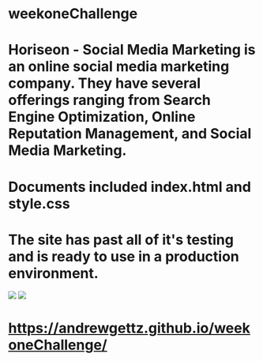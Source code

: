 # weekoneChallenge

# Horiseon - Social Media Marketing is an online social media marketing company. They have several offerings ranging from Search Engine Optimization, Online Reputation Management, and Social Media Marketing. 

# Documents included index.html and style.css 

# The site has past all of it's testing and is ready to use in a production environment. 


<img src = "Develop/weekoneChallenge/assets/images/HoriseonScreenShot1.png">

<img src = "Develop/weekoneChallenge/assets/images/HoriseonScreenShot2.png">


# https://andrewgettz.github.io/weekoneChallenge/ 
